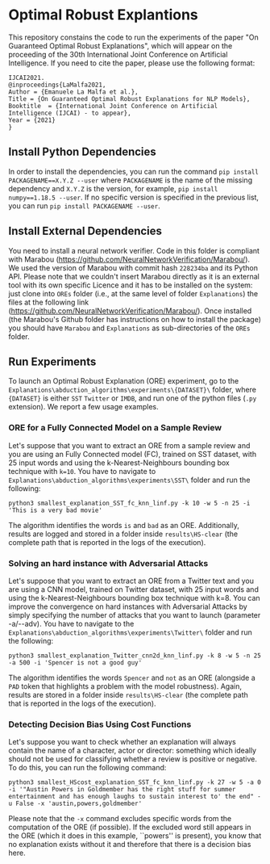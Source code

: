 # Optimal Robust Explantions
This repository constains the code to run the experiments of the paper "On Guaranteed Optimal Robust Explanations", which will appear on the proceeding of the 30th International Joint Conference on Artificial Intelligence. If you need to cite the paper, please use the following format:
```
IJCAI2021.
@inproceedings{LaMalfa2021,
Author = {Emanuele La Malfa et al.},
Title = {On Guaranteed Optimal Robust Explanations for NLP Models},
Booktitle  = {International Joint Conference on Artificial Intelligence (IJCAI) - to appear},
Year = {2021}
}
```

## Install Python Dependencies
In order to install the dependencies, you can run the command `pip install PACKAGENAME==X.Y.Z --user` where `PACKAGENAME` is the name of the missing dependency and `X.Y.Z` is the version, for example, `pip install numpy==1.18.5 --user`. If no specific version is specified in the previous list, you can run `pip install PACKAGENAME --user`.

## Install External Dependencies
You need to install a neural network verifier. Code in this folder is compliant with Marabou (https://github.com/NeuralNetworkVerification/Marabou/). We used the version of Marabou with commit hash `228234ba` and its Python API. Please note that we couldn't insert Marabou directly as it is an external tool with its own specific Licence and it has to be installed on the system: just clone into `OREs` folder (i.e., at the same level of folder `Explanations`) the files at the following link (https://github.com/NeuralNetworkVerification/Marabou/). Once installed (the Marabou's Github folder has instructions on how to install the package) you should have `Marabou` and `Explanations` as sub-directories of the `OREs` folder.

## Run Experiments
To launch an Optimal Robust Explanation (ORE) experiment, go to the `Explanations\abduction_algorithms\experiments\{DATASET}\` folder, where `{DATASET}` is either `SST` `Twitter` or `IMDB`, and run one of the python files (`.py` extension). We report a few usage examples.

### ORE for a Fully Connected Model on a Sample Review
Let's suppose that you want to extract an ORE from a sample review and you are using an Fully Connected model (FC), trained on SST dataset, with 25 input words and using the k-Nearest-Neighbours bounding box technique with `k=10`. 
You have to navigate to `Explanations\abduction_algorithms\experiments\SST\` folder and run the following:

```
python3 smallest_explanation_SST_fc_knn_linf.py -k 10 -w 5 -n 25 -i 'This is a very bad movie'
```

The algorithm identifies the words `is` and `bad` as an ORE. Additionally, results are logged and stored in a folder inside `results\HS-clear` (the complete path that is reported in the logs of the execution).

### Solving an hard instance with Adversarial Attacks
Let's suppose that you want to extract an ORE from a Twitter text and you are using a CNN model, trained on Twitter dataset, with 25 input words and using the k-Nearest-Neighbours bounding box technique with k=8. You can improve the convergence on hard instances with Adversarial Attacks by simply specifying the number of attacks that you want to launch (parameter -a/--adv). 
You have to navigate to the `Explanations\abduction_algorithms\experiments\Twitter\` folder and run the following:

```
python3 smallest_explanation_Twitter_cnn2d_knn_linf.py -k 8 -w 5 -n 25 -a 500 -i 'Spencer is not a good guy'
```

The algorithm identifies the words `Spencer` and `not` as an ORE (alongside a `PAD` token that highlights a problem with the model robustness). Again, results are stored in a folder inside `results\HS-clear` (the complete path that is reported in the logs of the execution).

### Detecting Decision Bias Using Cost Functions
Let's suppose you want to check whether an explanation will always contain the name of a character, actor or director: something which ideally should not be used for classifying whether a review is positive or negative. To do this, you can run the following command:

```
python3 smallest_HScost_explanation_SST_fc_knn_linf.py -k 27 -w 5 -a 0 -i '"Austin Powers in Goldmember has the right stuff for summer entertainment and has enough laughs to sustain interest to' the end" -u False -x 'austin,powers,goldmember'
```

Please note that the `-x` command excludes specific words from the computation of the ORE (if possible). If the excluded word still appears in the ORE (which it does in this example, ``powers'' is present), you know that no explanation exists without it and therefore that there is a decision bias here.
